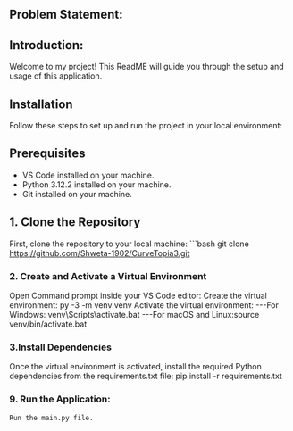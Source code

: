 ## Problem Statement: 
## Introduction:
Welcome to my project! This ReadME will guide you through the setup and usage of this application.

## Installation
Follow these steps to set up and run the project in your local environment:

## Prerequisites
- VS Code installed on your machine.
- Python 3.12.2 installed on your machine.
- Git installed on your machine.

## 1. Clone the Repository
First, clone the repository to your local machine:
    ```bash
    git clone https://github.com/Shweta-1902/CurveTopia3.git

### 2. Create and Activate a Virtual Environment
Open Command prompt inside your VS Code editor:
Create the virtual environment: py -3 -m venv venv
Activate the virtual environment: 
    ---For Windows: venv\Scripts\activate.bat
    ---For macOS and Linux:source venv/bin/activate.bat

### 3.Install Dependencies
Once the virtual environment is activated, install the required Python dependencies from 
the requirements.txt file:  pip install -r requirements.txt

### 9. Run the Application:
    Run the main.py file.